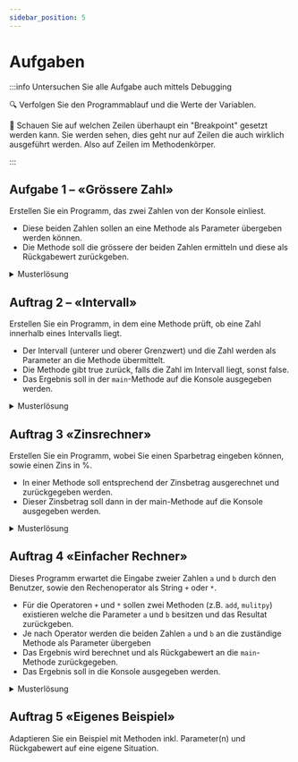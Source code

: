 ```yaml
---
sidebar_position: 5
---
```


# Aufgaben

:::info Untersuchen Sie alle Aufgabe auch mittels Debugging

:mag: Verfolgen Sie den Programmablauf und die Werte der Variablen.

:superhero: Schauen Sie auf welchen Zeilen überhaupt ein "Breakpoint" gesetzt
werden kann. Sie werden sehen, dies geht nur auf Zeilen die auch wirklich
ausgeführt werden. Also auf Zeilen im Methodenkörper.

:::

## Aufgabe 1 – «Grössere Zahl»

Erstellen Sie ein Programm, das zwei Zahlen von der Konsole einliest.

- Diese beiden Zahlen sollen an eine Methode als Parameter übergeben werden können.
- Die Methode soll die grössere der beiden Zahlen ermitteln und diese als Rückgabewert zurückgeben.

<details>
<summary>Musterlösung</summary>

```java title="A1EvaluateBiggerNumber.java"
import mytools.StdInput;

public class A1EvaluateBiggerNumber {

	public static void main(String[] args) {
		System.out.print("Input value 1: ");
		int number1 = StdInput.readInt();

		System.out.print("Input value 2: ");
		int number2 = StdInput.readInt();

		int biggerNumber = evaluate(number1, number2);
		System.out.println("Die grössere Zahl ist: " + biggerNumber);
	}

	public static int evaluate(int value1, int value2) {
		if (value1 > value2) {
			return value1;
		} else {
			return value2;
		}
	}

}

```

</details>

## Auftrag 2 – «Intervall»

Erstellen Sie ein Programm, in dem eine Methode prüft, ob eine Zahl innerhalb
eines Intervalls liegt.

- Der Intervall (unterer und oberer Grenzwert) und die Zahl werden als Parameter an die Methode übermittelt.
- Die Methode gibt true zurück, falls die Zahl im Intervall liegt, sonst false.
- Das Ergebnis soll in der `main`-Methode auf die Konsole ausgegeben werden.

<details>
<summary>Musterlösung</summary>

```java title="A2Intervall.java"
import mytools.StdInput;

public class A2Intervall {

	public static void main(String[] args) {
		int min = 1;
		int max = 10;

		System.out.print("Input value: ");
		int number = StdInput.readInt();

		boolean inRange = isInRange(min, max, number);
		System.out.println("Ist im Intervall: " + inRange);
	}

	public static boolean isInRange(int minimum, int maximum, int value) {
		return value >= minimum && value <= maximum;
	}

}
```

</details>

## Auftrag 3 «Zinsrechner»

Erstellen Sie ein Programm, wobei Sie einen Sparbetrag eingeben können, sowie
einen Zins in %.

- In einer Methode soll entsprechend der Zinsbetrag ausgerechnet und zurückgegeben werden.
- Dieser Zinsbetrag soll dann in der main-Methode auf die Konsole ausgegeben werden.

<details>
<summary>Musterlösung</summary>

```java title="A3InterestCalculator.java"
import mytools.StdInput;

public class A3InterestCalculator {

	public static void main(String[] args) {
		double amount = StdInput.readDouble("Betrag eingeben: ");
		double interestRate = StdInput.readDouble("Zinssatz in % eingeben: ");

		double interest = calcInterest(amount, interestRate);
		System.out.println("Der Zinsbetrag beträgt: " + interest);
	}

	public static double calcInterest(double amount, double interestRate) {
		return (amount / 100) * interestRate;
	}
}
```

</details>

## Auftrag 4 «Einfacher Rechner»

Dieses Programm erwartet die Eingabe zweier Zahlen `a` und `b` durch den Benutzer,
sowie den Rechenoperator als String `+` oder `*`.

- Für die Operatoren `+` und `*` sollen zwei Methoden (z.B. `add`, `mulitpy`) existieren
  welche die Parameter `a` und `b` besitzen und das Resultat zurückgeben.
- Je nach Operator werden die beiden Zahlen `a` und `b` an die zuständige Methode als Parameter übergeben
- Das Ergebnis wird berechnet und als Rückgabewert an die `main`-Methode zurückgegeben.
- Das Ergebnis soll in die Konsole ausgegeben werden.

<details>
<summary>Musterlösung</summary>

```java title="A4SimpleCalculator.java"
import mytools.StdInput;

public class A4SimpleCalculator {

	public static void main(String[] args) {
        // Initialisierung der Variablen
		int a = 0;
		int b = 0;
        int result = 0;
		String operator;

        // Einlesen der Werte
		System.out.println("Bitte erste Zahl eingeben:");
		a = StdInput.readInt();
		System.out.println("Bitte zweite Zahl eingeben:");
		b = StdInput.readInt();
		System.out.println("Welche Operation wollen Sie ausführen: + *");
		operator = StdInput.readString();

        // Operator prüfen und Resultat entsprechend berechnen
		if ("+".equals(operator)) {
			result = add(a, b);
		} else if ("*".equals(operator)) {
			result = multiply(a, b);
		}

        // Resultat ausgeben
		System.out.println("Das Resultat ist " + result);
	}

	public static int add(int a, int b) {
		return a + b;
	}

	public static int multiply(int a, int b) {
		return a * b;
	}
}
```

</details>

## Auftrag 5 «Eigenes Beispiel»

Adaptieren Sie ein Beispiel mit Methoden inkl. Parameter(n) und Rückgabewert
auf eine eigene Situation.
